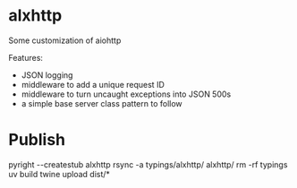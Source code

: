 # alxhttp
Some customization of aiohttp

Features:
- JSON logging
- middleware to add a unique request ID
- middleware to turn uncaught exceptions into JSON 500s
- a simple base server class pattern to follow

# Publish
pyright --createstub alxhttp
rsync -a typings/alxhttp/ alxhttp/
rm -rf typings
uv build
twine upload dist/*
